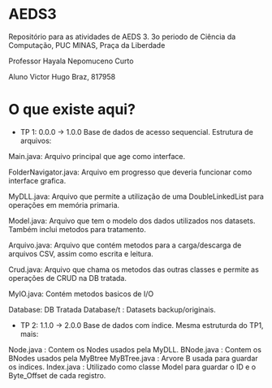 # AEDS3

Repositório para as atividades de AEDS 3.
3o periodo de Ciência da Computação, PUC MINAS, Praça da Liberdade

Professor Hayala Nepomuceno Curto

Aluno Victor Hugo Braz, 817958

# O que existe aqui?

* TP 1: 0.0.0 -> 1.0.0
Base de dados de acesso sequencial.
Estrutura de arquivos:

Main.java: Arquivo principal que age como interface.

FolderNavigator.java: Arquivo em progresso que deveria funcionar como interface grafica.

MyDLL.java: Arquivo que permite a utilização de uma DoubleLinkedList para operações em memória primaria.

Model.java: Arquivo que tem o modelo dos dados utilizados nos datasets. Também inclui metodos para tratamento.

Arquivo.java: Arquivo que contém metodos para a carga/descarga de arquivos CSV, assim como escrita e leitura.

Crud.java: Arquivo que chama os metodos das outras classes e permite as operações de CRUD na DB tratada.

MyIO.java: Contém metodos basicos de I/O

Database: DB Tratada
Database/t : Datasets backup/originais.

* TP 2: 1.1.0 -> 2.0.0
Base de dados com índice.
Mesma estruturda do TP1, mais:

Node.java : Contem os Nodes usados pela MyDLL.
BNode.java : Contem os BNodes usados pela MyBtree
MyBTree.java : Arvore B usada para guardar os indices.
Index.java    : Utilizado como classe Model para guardar o ID e o Byte_Offset de cada registro.